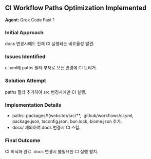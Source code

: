 ## CI Workflow Paths Optimization Implemented

**Agent:** Grok Code Fast 1

### Initial Approach
docs 변경시에도 전체 CI 실행되는 비효율성 발견.

### Issues Identified
ci.yml에 paths 필터 부재로 모든 변경에 CI 트리거.

### Solution Attempt
paths 필터 추가하여 src 변경시에만 CI 실행.

### Implementation Details
- paths: packages/!(website)/src/**, .github/workflows/ci.yml, package.json, tsconfig.json, bun.lock, biome.json 추가.
- docs/ 제외하여 docs 변경시 CI 스킵.

### Final Outcome
CI 최적화 완료. docs 변경시 불필요한 CI 실행 방지.